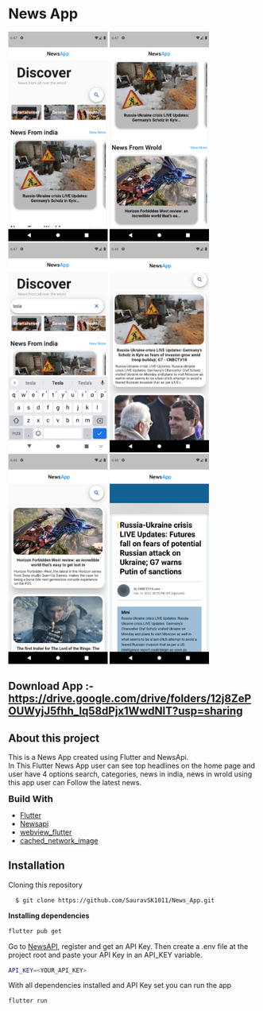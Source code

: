 # **News App**
<img src=news_app/Home_page_img.png width="200"> <img src=news_app/Home_page_img2.png width="200">
<img src=news_app/Search_img.png width="200">
<img src=news_app/img1.png width="200">
<img src=news_app/img2.png width="200">
<img src=news_app/img3.png width="200">


## Download App :- https://drive.google.com/drive/folders/12j8ZePOUWyjJ5fhh_Iq58dPjx1WwdNlT?usp=sharing

## About this project
This is a News App created using Flutter and NewsApi.\
In This Flutter News App user can see top headlines on the home page and user have 4 options search, categories, news in india, news in wrold
using this app user can Follow the latest news.

 <font size="4"> **Build With**</font> 
 - [Flutter](https://flutter.dev/)
 - [Newsapi](https://newsapi.org/)
 - [webview_flutter](https://pub.dev/packages/webview_flutter)
 - [cached_network_image](https://pub.dev/packages/cached_network_image)



## Installation

Cloning this repository

```bash
  $ git clone https://github.com/SauravSK1011/News_App.git
```
**Installing dependencies**
```bash
flutter pub get
```
 Go to [NewsAPI](https://newsapi.org/), register and get an API Key. Then create a .env file at the project root and paste your API Key in an API_KEY variable.
 ```bash
API_KEY=<YOUR_API_KEY>
```
With all dependencies installed and API Key set you can run the app
 ```bash
flutter run
```
